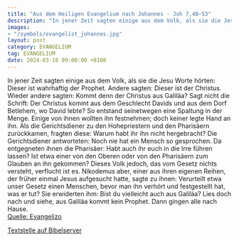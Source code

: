 ```yaml
---
title: "Aus dem Heiligen Evangelium nach Johannes - Joh 7,40-53"
description: "In jener Zeit sagten einige aus dem Volk, als sie die Jesu Worte hörten: Dieser ist wahrhaftig der Prophet. Andere sagten: Dieser ist der Christus. Wieder andere sagten: Kommt denn der Christus aus Galiläa? Sagt nicht die Schrift: Der Christus kommt aus dem Geschlecht Davids und ...."
images:
- "/symbols/evangelist_johannes.jpg"
layout: post
category: EVANGELIUM
tag: EVANGELIUM
date: 2024-03-16 09:00:00 +0100
---
```

In jener Zeit sagten einige aus dem Volk, als sie die Jesu Worte hörten: Dieser ist wahrhaftig der Prophet.
Andere sagten: Dieser ist der Christus. Wieder andere sagten: Kommt denn der Christus aus Galiläa?
Sagt nicht die Schrift: Der Christus kommt aus dem Geschlecht Davids und aus dem Dorf Betlehem, wo David lebte?
So entstand seinetwegen eine Spaltung in der Menge.<!--more-->
Einige von ihnen wollten ihn festnehmen; doch keiner legte Hand an ihn.
Als die Gerichtsdiener zu den Hohepriestern und den Pharisäern zurückkamen, fragten diese: Warum habt ihr ihn nicht hergebracht?
Die Gerichtsdiener antworteten: Noch nie hat ein Mensch so gesprochen.
Da entgegneten ihnen die Pharisäer: Habt auch ihr euch in die Irre führen lassen?
Ist etwa einer von den Oberen oder von den Pharisäern zum Glauben an ihn gekommen?
Dieses Volk jedoch, das vom Gesetz nichts versteht, verflucht ist es.
Nikodemus aber, einer aus ihren eigenen Reihen, der früher einmal Jesus aufgesucht hatte, sagte zu ihnen:
Verurteilt etwa unser Gesetz einen Menschen, bevor man ihn verhört und festgestellt hat, was er tut?
Sie erwiderten ihm: Bist du vielleicht auch aus Galiläa? Lies doch nach und siehe, aus Galiläa kommt kein Prophet.
Dann gingen alle nach Hause.<br>
[Quelle: Evangelizo](https://evangeliumtagfuertag.org/DE/gospel)

[Textstelle auf Bibelserver](https://www.bibleserver.com/EU/Johannes7,40-53)
